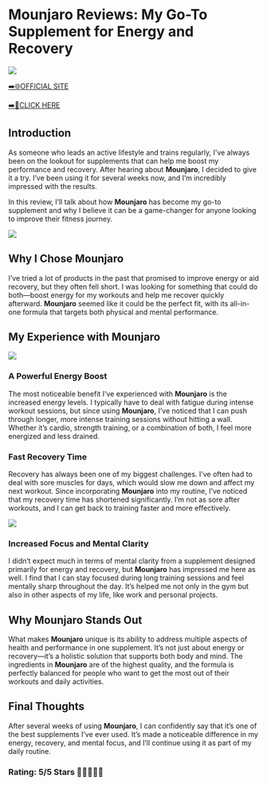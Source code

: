 # **Mounjaro Reviews**: My Go-To Supplement for Energy and Recovery

[![](https://static.vecteezy.com/system/resources/thumbnails/019/896/014/small/buy-now-gradient-button-with-cart-symbol-buy-now-illustration-png.png)](https://edetoop.top/lander/sugarpreland-1/betteru.html) 

[➡️🌐OFFICIAL SITE](https://edetoop.top/lander/sugarpreland-1/betteru.html) 

[➡️🔗CLICK HERE](https://edetoop.top/lander/sugarpreland-1/betteru.html) 


## Introduction

As someone who leads an active lifestyle and trains regularly, I’ve always been on the lookout for supplements that can help me boost my performance and recovery. After hearing about **Mounjaro**, I decided to give it a try. I’ve been using it for several weeks now, and I’m incredibly impressed with the results.

In this review, I’ll talk about how **Mounjaro** has become my go-to supplement and why I believe it can be a game-changer for anyone looking to improve their fitness journey.

[![](https://wallpapers.com/images/hd/red-order-now-button-udg4jcj4arvn8b0n-2.png)](https://edetoop.top/lander/sugarpreland-1/betteru.html)  

## Why I Chose **Mounjaro**

I’ve tried a lot of products in the past that promised to improve energy or aid recovery, but they often fell short. I was looking for something that could do both—boost energy for my workouts and help me recover quickly afterward. **Mounjaro** seemed like it could be the perfect fit, with its all-in-one formula that targets both physical and mental performance.

## My Experience with **Mounjaro**

[![](https://static.vecteezy.com/system/resources/thumbnails/019/896/014/small/buy-now-gradient-button-with-cart-symbol-buy-now-illustration-png.png)](https://edetoop.top/lander/sugarpreland-1/betteru.html)

### A Powerful Energy Boost

The most noticeable benefit I’ve experienced with **Mounjaro** is the increased energy levels. I typically have to deal with fatigue during intense workout sessions, but since using **Mounjaro**, I’ve noticed that I can push through longer, more intense training sessions without hitting a wall. Whether it’s cardio, strength training, or a combination of both, I feel more energized and less drained.

### Fast Recovery Time

Recovery has always been one of my biggest challenges. I’ve often had to deal with sore muscles for days, which would slow me down and affect my next workout. Since incorporating **Mounjaro** into my routine, I’ve noticed that my recovery time has shortened significantly. I’m not as sore after workouts, and I can get back to training faster and more effectively.

[![](https://wallpapers.com/images/hd/red-order-now-button-udg4jcj4arvn8b0n-2.png)](https://edetoop.top/lander/sugarpreland-1/betteru.html)  

### Increased Focus and Mental Clarity

I didn’t expect much in terms of mental clarity from a supplement designed primarily for energy and recovery, but **Mounjaro** has impressed me here as well. I find that I can stay focused during long training sessions and feel mentally sharp throughout the day. It’s helped me not only in the gym but also in other aspects of my life, like work and personal projects.

## Why **Mounjaro** Stands Out

What makes **Mounjaro** unique is its ability to address multiple aspects of health and performance in one supplement. It’s not just about energy or recovery—it’s a holistic solution that supports both body and mind. The ingredients in **Mounjaro** are of the highest quality, and the formula is perfectly balanced for people who want to get the most out of their workouts and daily activities.

## Final Thoughts

After several weeks of using **Mounjaro**, I can confidently say that it’s one of the best supplements I’ve ever used. It’s made a noticeable difference in my energy, recovery, and mental focus, and I’ll continue using it as part of my daily routine.

### Rating: 5/5 Stars 🌟🌟🌟🌟🌟
